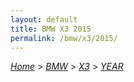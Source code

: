 ```yaml
---
layout: default
title: BMW X3 2015
permalink: /bmw/x3/2015/
---
```

[*Home*](/) > [*BMW*](/bmw/) > [*X3*](/bmw/x3/) > [*YEAR*](/bmw/x3/year/)

